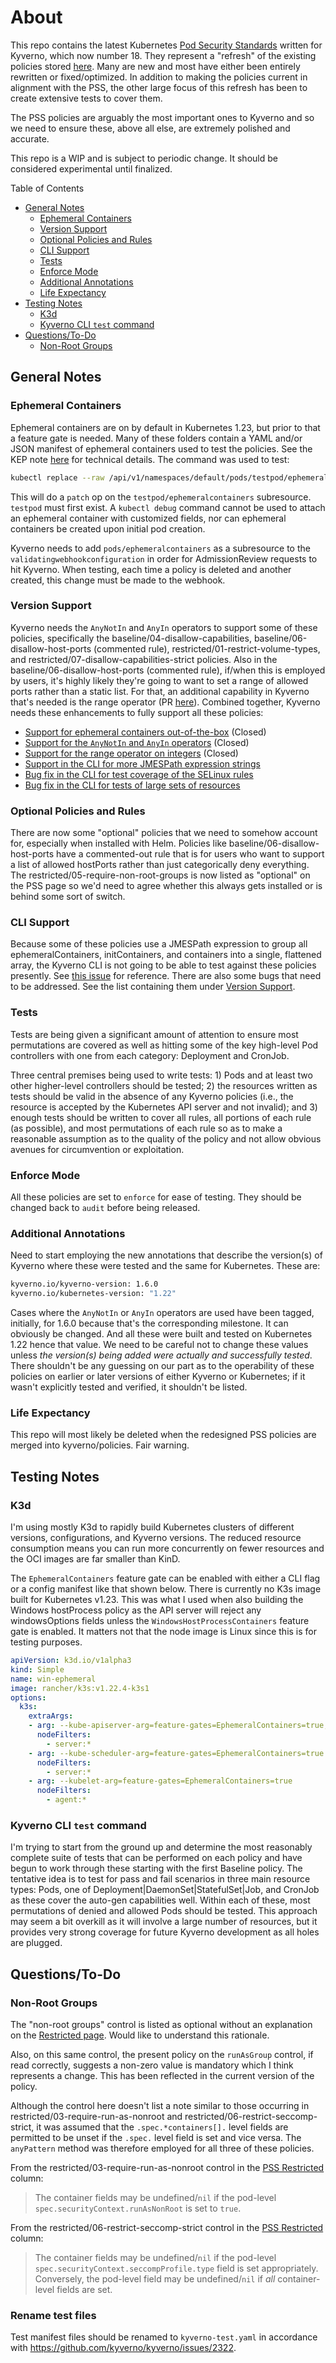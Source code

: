 # About

This repo contains the latest Kubernetes [Pod Security Standards](https://kubernetes.io/docs/concepts/security/pod-security-standards/) written for Kyverno, which now number 18. They represent a "refresh" of the existing policies stored [here](https://github.com/kyverno/policies/tree/main/pod-security). Many are new and most have either been entirely rewritten or fixed/optimized. In addition to making the policies current in alignment with the PSS, the other large focus of this refresh has been to create extensive tests to cover them.

The PSS policies are arguably the most important ones to Kyverno and so we need to ensure these, above all else, are extremely polished and accurate.

This repo is a WIP and is subject to periodic change. It should be considered experimental until finalized.

Table of Contents

- [General Notes](#general-notes)
  - [Ephemeral Containers](#ephemeral-containers)
  - [Version Support](#version-support)
  - [Optional Policies and Rules](#optional-policies-and-rules)
  - [CLI Support](#cli-support)
  - [Tests](#tests)
  - [Enforce Mode](#enforce-mode)
  - [Additional Annotations](#additional-annotations)
  - [Life Expectancy](#life-expectancy)
- [Testing Notes](#testing-notes)
  - [K3d](#k3d)
  - [Kyverno CLI `test` command](#kyverno-cli-test-command)
- [Questions/To-Do](#questionsto-do)
  - [Non-Root Groups](#non-root-groups)

## General Notes

### Ephemeral Containers

Ephemeral containers are on by default in Kubernetes 1.23, but prior to that a feature gate is needed. Many of these folders contain a YAML and/or JSON manifest of ephemeral containers used to test the policies. See the KEP note [here](https://github.com/kubernetes/enhancements/blob/master/keps/sig-node/277-ephemeral-containers/README.md) for technical details. The command was used to test:

```sh
kubectl replace --raw /api/v1/namespaces/default/pods/testpod/ephemeralcontainers -f ./ephemeralcontainer.json
```

This will do a `patch` op on the `testpod/ephemeralcontainers` subresource. `testpod` must first exist. A `kubectl debug` command cannot be used to attach an ephemeral container with customized fields, nor can ephemeral containers be created upon initial pod creation.

Kyverno needs to add `pods/ephemeralcontainers` as a subresource to the `validatingwebhookconfiguration` in order for AdmissionReview requests to hit Kyverno. When testing, each time a policy is deleted and another created, this change must be made to the webhook.

### Version Support

Kyverno needs the `AnyNotIn` and `AnyIn` operators to support some of these policies, specifically the baseline/04-disallow-capabilities, baseline/06-disallow-host-ports (commented rule), restricted/01-restrict-volume-types, and restricted/07-disallow-capabilities-strict policies. Also in the baseline/06-disallow-host-ports (commented rule), if/when this is employed by users, it's highly likely they're going to want to set a range of allowed ports rather than a static list. For that, an additional capability in Kyverno that's needed is the range operator (PR [here](https://github.com/kyverno/kyverno/pull/2788)). Combined together, Kyverno needs these enhancements to fully support all these policies:

- [Support for ephemeral containers out-of-the-box](https://github.com/kyverno/kyverno/issues/2821) (Closed)
- [Support for the `AnyNotIn` and `AnyIn` operators](https://github.com/kyverno/kyverno/issues/1837) (Closed)
- [Support for the range operator on integers](https://github.com/kyverno/kyverno/issues/2734) (Closed)
- [Support in the CLI for more JMESPath expression strings](https://github.com/kyverno/kyverno/issues/2442)
- [Bug fix in the CLI for test coverage of the SELinux rules](https://github.com/kyverno/kyverno/issues/2877)
- [Bug fix in the CLI for tests of large sets of resources](https://github.com/kyverno/kyverno/issues/2878)

### Optional Policies and Rules

There are now some "optional" policies that we need to somehow account for, especially when installed with Helm. Policies like baseline/06-disallow-host-ports have a commented-out rule that is for users who want to support a list of allowed hostPorts rather than just categorically deny everything. The restricted/05-require-non-root-groups is now listed as "optional" on the PSS page so we'd need to agree whether this always gets installed or is behind some sort of switch.

### CLI Support

Because some of these policies use a JMESPath expression to group all ephemeralContainers, initContainers, and containers into a single, flattened array, the Kyverno CLI is not going to be able to test against these policies presently. See [this issue](https://github.com/kyverno/kyverno/issues/2442) for reference. There are also some bugs that need to be addressed. See the list containing them under [Version Support](#version-support).

### Tests

Tests are being given a significant amount of attention to ensure most permutations are covered as well as hitting some of the key high-level Pod controllers with one from each category: Deployment and CronJob.

Three central premises being used to write tests: 1) Pods and at least two other higher-level controllers should be tested; 2) the resources written as tests should be valid in the absence of any Kyverno policies (i.e., the resource is accepted by the Kubernetes API server and not invalid); and 3) enough tests should be written to cover all rules, all portions of each rule (as possible), and most permutations of each rule so as to make a reasonable assumption as to the quality of the policy and not allow obvious avenues for circumvention or exploitation.

### Enforce Mode

All these policies are set to `enforce` for ease of testing. They should be changed back to `audit` before being released.

### Additional Annotations

Need to start employing the new annotations that describe the version(s) of Kyverno where these were tested and the same for Kubernetes. These are:

```sh
kyverno.io/kyverno-version: 1.6.0
kyverno.io/kubernetes-version: "1.22"
```

Cases where the `AnyNotIn` or `AnyIn` operators are used have been tagged, initially, for 1.6.0 because that's the corresponding milestone. It can obviously be changed. And all these were built and tested on Kubernetes 1.22 hence that value. We need to be careful not to change these values unless _the version(s) being added were actually and successfully tested_. There shouldn't be any guessing on our part as to the operability of these policies on earlier or later versions of either Kyverno or Kubernetes; if it wasn't explicitly tested and verified, it shouldn't be listed.

### Life Expectancy

This repo will most likely be deleted when the redesigned PSS policies are merged into kyverno/policies. Fair warning.

## Testing Notes

### K3d

I'm using mostly K3d to rapidly build Kubernetes clusters of different versions, configurations, and Kyverno versions. The reduced resource consumption means you can run more concurrently on fewer resources and the OCI images are far smaller than KinD.

The `EphemeralContainers` feature gate can be enabled with either a CLI flag or a config manifest like that shown below. There is currently no K3s image built for Kubernetes v1.23. This was what I used when also building the Windows hostProcess policy as the API server will reject any windowsOptions fields unless the `WindowsHostProcessContainers` feature gate is enabled. It matters not that the node image is Linux since this is for testing purposes.

```yaml
apiVersion: k3d.io/v1alpha3
kind: Simple
name: win-ephemeral
image: rancher/k3s:v1.22.4-k3s1
options:
  k3s:
    extraArgs:
    - arg: --kube-apiserver-arg=feature-gates=EphemeralContainers=true,WindowsHostProcessContainers=true
      nodeFilters:
        - server:*
    - arg: --kube-scheduler-arg=feature-gates=EphemeralContainers=true
      nodeFilters:
        - server:*
    - arg: --kubelet-arg=feature-gates=EphemeralContainers=true
      nodeFilters:
        - agent:*
```

### Kyverno CLI `test` command

I'm trying to start from the ground up and determine the most reasonably complete suite of tests that can be performed on each policy and have begun to work through these starting with the first Baseline policy. The tentative idea is to test for pass and fail scenarios in three main resource types: Pods, one of Deployment|DaemonSet|StatefulSet|Job, and CronJob as these cover the auto-gen capabilities well. Within each of these, most permutations of denied and allowed Pods should be tested. This approach may seem a bit overkill as it will involve a large number of resources, but it provides very strong coverage for future Kyverno development as all holes are plugged.

## Questions/To-Do

### Non-Root Groups

The "non-root groups" control is listed as optional without an explanation on the [Restricted page](https://kubernetes.io/docs/concepts/security/pod-security-standards/#restricted). Would like to understand this rationale.

Also, on this same control, the present policy on the `runAsGroup` control, if read correctly, suggests a non-zero value is mandatory which I think represents a change. This has been reflected in the current version of the policy.

Although the control here doesn't list a note similar to those occurring in restricted/03-require-run-as-nonroot and restricted/06-restrict-seccomp-strict, it was assumed that the `.spec.*containers[].` level fields are permitted to be unset if the `.spec.` level field is set and vice versa. The `anyPattern` method was therefore employed for all three of these policies.

From the restricted/03-require-run-as-nonroot control in the [PSS Restricted](https://kubernetes.io/docs/concepts/security/pod-security-standards/#restricted) column:

> The container fields may be undefined/`nil` if the pod-level `spec.securityContext.runAsNonRoot` is set to `true`.

From the restricted/06-restrict-seccomp-strict control in the [PSS Restricted](https://kubernetes.io/docs/concepts/security/pod-security-standards/#restricted) column:

> The container fields may be undefined/`nil` if the pod-level `spec.securityContext.seccompProfile.type` field is set appropriately. Conversely, the pod-level field may be undefined/`nil` if _all_ container-level fields are set.

### Rename test files

Test manifest files should be renamed to `kyverno-test.yaml` in accordance with https://github.com/kyverno/kyverno/issues/2322.
